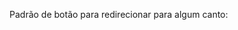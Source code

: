 Padrão de botão para redirecionar para algum canto:
<tagParaDefinirTamanho>
    <LinkNext>
</tagParaDefinirTamanho>